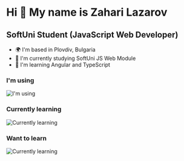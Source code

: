 Hi 👋 My name is Zahari Lazarov 
===============================
## SoftUni Student (JavaScript Web Developer)
  
* 🌍  I'm based in Plovdiv, Bulgaria
* 🚀  I'm currently studying SoftUni JS Web Module
* 🧠  I'm learning Angular and TypeScript

### I'm using  
![I'm using](https://skillicons.dev/icons?i=js,nodejs,express,mongodb,lit,html,css,regex,md,git,github,gitlab,vscode,postman&perline=7)
### Currently learning  
![Currently learning](https://skillicons.dev/icons?i=angular,ts)
### Want to learn
![Currently learning](https://skillicons.dev/icons?i=react)
